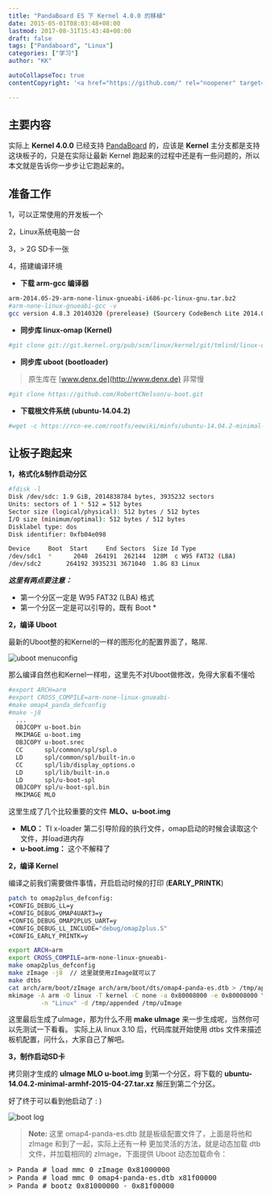 ```yaml
---
title: "PandaBoard ES 下 Kernel 4.0.0 的移植"
date: 2015-05-01T08:03:48+08:00
lastmod: 2017-08-31T15:43:48+08:00
draft: false
tags: ["Pandaboard", "Linux"]
categories: ["学习"]
author: "KK"

autoCollapseToc: true
contentCopyright: '<a href="https://github.com/" rel="noopener" target="_blank">MIT</a>'

---
```



## 主要内容

实际上 **Kernel 4.0.0** 已经支持 [PandaBoard](http://pandaboard.org) 的，应该是 **Kernel** 主分支都是支持这块板子的，只是在实际让最新 Kernel 跑起来的过程中还是有一些问题的，所以本文就是告诉你一步步让它跑起来的。


## 准备工作  

1，可以正常使用的开发板一个

2，Linux系统电脑一台

3，> 2G SD卡一张

4，搭建编译环境

 - **下载 arm-gcc 编译器**


```bash
arm-2014.05-29-arm-none-linux-gnueabi-i686-pc-linux-gnu.tar.bz2
#arm-none-linux-gnueabi-gcc -v
gcc version 4.8.3 20140320 (prerelease) (Sourcery CodeBench Lite 2014.05-29)
```

 - **同步库 linux-omap (Kernel)**

```bash
#git clone git://git.kernel.org/pub/scm/linux/kernel/git/tmlind/linux-omap.git
```

 - **同步库 uboot (bootloader)**

 > 原生库在  [www.denx.de](http://www.denx.de) 非常慢

```bash
#git clone https://github.com/RobertCNelson/u-boot.git
```

 - **下载根文件系统 (ubuntu-14.04.2)**

```bash
#wget -c https://rcn-ee.com/rootfs/eewiki/minfs/ubuntu-14.04.2-minimal-armhf-2015-04-27.tar.xz
```

## 让板子跑起来


 **1，格式化&制作启动分区**

```bash
#fdisk -l
Disk /dev/sdc: 1.9 GiB, 2014838784 bytes, 3935232 sectors
Units: sectors of 1 * 512 = 512 bytes
Sector size (logical/physical): 512 bytes / 512 bytes
I/O size (minimum/optimal): 512 bytes / 512 bytes
Disklabel type: dos
Disk identifier: 0xfb04e098

Device     Boot  Start     End Sectors  Size Id Type
/dev/sdc1  *      2048  264191  262144  128M  c W95 FAT32 (LBA)
/dev/sdc2       264192 3935231 3671040  1.8G 83 Linux
```

***这里有两点要注意：***

 - 第一个分区一定是 W95 FAT32 (LBA) 格式
 - 第一个分区一定是可以引导的，既有 Boot *

**2，编译 Uboot**

最新的Uboot整的和Kernel的一样的图形化的配置界面了，略屌.

![uboot menuconfig](http://7xigc2.com1.z0.glb.clouddn.com/build-new-kernel-on-pandaboard-p1.png)

那么编译自然也和Kernel一样啦，这里先不对Uboot做修改，免得大家看不懂哈

```bash
#export ARCH=arm
#export CROSS_COMPILE=arm-none-linux-gnueabi-
#make omap4_panda_defconfig
#make -j8
  ...
  OBJCOPY u-boot.bin
  MKIMAGE u-boot.img
  OBJCOPY u-boot.srec
  CC      spl/common/spl/spl.o
  LD      spl/common/spl/built-in.o
  CC      spl/lib/display_options.o
  LD      spl/lib/built-in.o
  LD      spl/u-boot-spl
  OBJCOPY spl/u-boot-spl.bin
  MKIMAGE MLO
```

这里生成了几个比较重要的文件  **MLO、u-boot.img**

 - **MLO：** TI x-loader 第二引导阶段的执行文件，omap启动的时候会读取这个文件，并load进内存
 - **u-boot.img：** 这个不解释了

**2，编译 Kernel**

编译之前我们需要做件事情，开启启动时候的打印 (**EARLY_PRINTK**)

```bash
patch to omap2plus_defconfig:
+CONFIG_DEBUG_LL=y
+CONFIG_DEBUG_OMAP4UART3=y
+CONFIG_DEBUG_OMAP2PLUS_UART=y
+CONFIG_DEBUG_LL_INCLUDE="debug/omap2plus.S"
+CONFIG_EARLY_PRINTK=y
```

```bash
export ARCH=arm
export CROSS_COMPILE=arm-none-linux-gnueabi-
make omap2plus_defconfig
make zImage -j8  // 这里就使用zImage就可以了
make dtbs
cat arch/arm/boot/zImage arch/arm/boot/dts/omap4-panda-es.dtb > /tmp/appended
mkimage -A arm -O linux -T kernel -C none -a 0x80008000 -e 0x80008000 \
         -n "Linux" -d /tmp/appended /tmp/uImage
```

这里最后生成了uImage，那为什么不用 **make uImage** 来一步生成呢，当然你可以先测试一下看看。
实际上从 linux 3.10 后，代码库就开始使用 dtbs 文件来描述板机配置，问什么，大家自己了解吧。

**3，制作启动SD卡**

拷贝刚才生成的 **uImage MLO u-boot.img** 到第一个分区，将下载的 **ubuntu-14.04.2-minimal-armhf-2015-04-27.tar.xz** 解压到第二个分区。

好了终于可以看到他启动了 : )

![boot log](img.kkdoit.com/blog/build-new-kernel-on-pandaboard-p2.png)

> **Note:**
> 这里 omap4-panda-es.dtb 就是板级配置文件了，上面是将他和 zImage 和到了一起，实际上还有一种
> 更加灵活的方法，就是动态加载 dtb 文件，并加载相同的 zImage，下面提供 Uboot 动态加载命令：

<pre class="prettyprint">
> Panda # load mmc 0 zImage 0x81000000
> Panda # load mmc 0 omap4-panda-es.dtb x81f00000
> Panda # bootz 0x81000000 - 0x81f00000
</pre>


